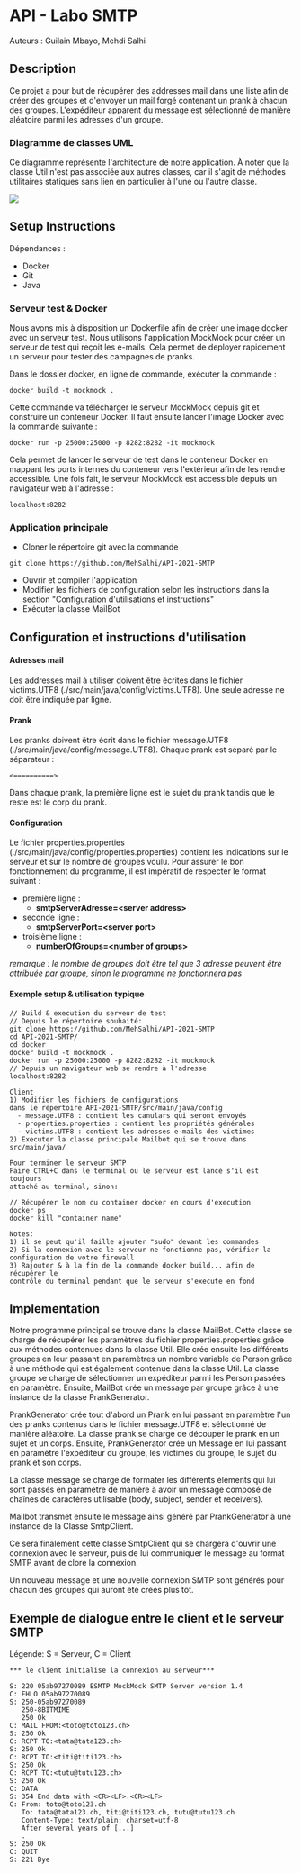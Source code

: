 # API - Labo SMTP
Auteurs :
Guilain Mbayo,
Mehdi Salhi

## Description
Ce projet a pour but de récupérer des addresses mail dans une
liste afin de créer des groupes et d'envoyer un mail forgé contenant
un prank à chacun des groupes. L'expéditeur apparent du message est 
sélectionné de manière aléatoire parmi les adresses d'un groupe.

### Diagramme de classes UML
Ce diagramme représente l'architecture de notre application. À noter que la 
classe Util n'est pas associée aux autres classes, car il s'agit de méthodes 
utilitaires statiques sans lien en particulier à l'une ou l'autre classe.

![](figures/uml-diagram.png)

## Setup Instructions
Dépendances :
- Docker
- Git
- Java

### Serveur test & Docker
Nous avons mis à disposition un Dockerfile afin de créer une image docker
avec un serveur test. Nous utilisons l'application MockMock pour créer un 
serveur de test qui reçoit les e-mails. Cela permet de deployer rapidement 
un serveur pour tester des campagnes de pranks.

Dans le dossier docker, en ligne de commande, exécuter la commande :
```
docker build -t mockmock .
```
Cette commande va télécharger le serveur MockMock depuis git et construire
un conteneur Docker. Il faut ensuite lancer l'image Docker avec la commande
suivante :
```
docker run -p 25000:25000 -p 8282:8282 -it mockmock
```
Cela permet de lancer le serveur de test dans le conteneur Docker en mappant
les ports internes du conteneur vers l'extérieur afin de les rendre
accessible. Une fois fait, le serveur MockMock est accessible depuis un
navigateur web à l'adresse :
```
localhost:8282
```

### Application principale
- Cloner le répertoire git avec la commande
```
git clone https://github.com/MehSalhi/API-2021-SMTP
```
- Ouvrir et compiler l'application
- Modifier les fichiers de configuration selon les instructions dans la section "Configuration d'utilisations et instructions"
- Exécuter la classe MailBot

## Configuration et instructions d'utilisation
#### Adresses mail
Les addresses mail à utiliser doivent être écrites dans le fichier 
victims.UTF8 (./src/main/java/config/victims.UTF8). Une seule adresse ne doit 
être indiquée par ligne.
#### Prank
Les pranks doivent être écrit dans le fichier message.UTF8
(./src/main/java/config/message.UTF8). Chaque prank est séparé par le 
séparateur :
```
<==========>
```
Dans chaque prank, la première ligne est le sujet du
prank tandis que le reste est le corp du prank.
#### Configuration
Le fichier properties.properties (./src/main/java/config/properties.properties)
contient les indications sur le serveur et sur le nombre de groupes voulu.
Pour assurer le bon fonctionnement du programme, il est impératif de 
respecter le format suivant :
- première ligne :
  - **smtpServerAdresse=\<server address\>**
- seconde ligne :
  - **smtpServerPort=\<server port\>**
- troisième ligne :
  - **numberOfGroups=\<number of groups\>**
  
*remarque : le nombre de groupes doit être tel que 3 adresse peuvent être
attribuée par groupe, sinon le programme ne fonctionnera pas*

#### Exemple setup & utilisation typique

```
// Build & execution du serveur de test
// Depuis le répertoire souhaité:
git clone https://github.com/MehSalhi/API-2021-SMTP
cd API-2021-SMTP/
cd docker
docker build -t mockmock .
docker run -p 25000:25000 -p 8282:8282 -it mockmock
// Depuis un navigateur web se rendre à l'adresse
localhost:8282

Client
1) Modifier les fichiers de configurations 
dans le répertoire API-2021-SMTP/src/main/java/config
  - message.UTF8 : contient les canulars qui seront envoyés
  - properties.properties : contient les propriétés générales
  - victims.UTF8 : contient les adresses e-mails des victimes
2) Executer la classe principale Mailbot qui se trouve dans src/main/java/

Pour terminer le serveur SMTP
Faire CTRL+C dans le terminal ou le serveur est lancé s'il est toujours 
attaché au terminal, sinon:

// Récupérer le nom du container docker en cours d'execution
docker ps
docker kill "container name"

Notes: 
1) il se peut qu'il faille ajouter "sudo" devant les commandes
2) Si la connexion avec le serveur ne fonctionne pas, vérifier la 
configuration de votre firewall
3) Rajouter & à la fin de la commande docker build... afin de récupérer le 
contrôle du terminal pendant que le serveur s'execute en fond

```


## Implementation
Notre programme principal se trouve dans la classe MailBot. Cette classe
se charge de récupérer les paramètres du fichier properties.properties
grâce aux méthodes contenues dans la classe Util. Elle crée ensuite les
différents groupes en leur passant en paramètres un nombre variable de 
Person grâce à une méthode qui est également contenue dans la 
classe Util. La classe groupe se charge de sélectionner un expéditeur parmi
les Person passées en paramètre. Ensuite, MailBot crée un message par groupe 
grâce à une instance de la 
classe PrankGenerator.

PrankGenerator crée tout d'abord un Prank en lui passant en paramètre l'un 
des pranks contenus dans le fichier message.UTF8 et sélectionné de manière
aléatoire. La classe prank se charge de découper le prank en un sujet et
un corps. Ensuite, PrankGenerator crée un Message en lui passant en paramètre
l'expéditeur du groupe, les victimes du groupe, le sujet du prank et son corps.

La classe message se charge de formater les différents éléments qui lui sont 
passés en paramètre de manière à avoir un message composé de chaînes de caractères
utilisable (body, subject, sender et receivers).

Mailbot transmet ensuite le message ainsi généré par PrankGenerator à une
instance de la Classe SmtpClient.

Ce sera finalement cette classe SmtpClient qui se chargera d'ouvrir une connexion
avec le serveur, puis de lui communiquer le message au format SMTP avant de clore
la connexion.

Un nouveau message et une nouvelle connexion SMTP sont générés pour chacun
des groupes qui auront été créés plus tôt.

## Exemple de dialogue entre le client et le serveur SMTP
Légende: S = Serveur, C = Client

```
*** le client initialise la connexion au serveur***

S: 220 05ab97270089 ESMTP MockMock SMTP Server version 1.4
C: EHLO 05ab97270089
S: 250-05ab97270089
   250-8BITMIME
   250 Ok
C: MAIL FROM:<toto@toto123.ch>
S: 250 Ok
C: RCPT TO:<tata@tata123.ch>
S: 250 Ok
C: RCPT TO:<titi@titi123.ch>
S: 250 Ok
C: RCPT TO:<tutu@tutu123.ch>
S: 250 Ok
C: DATA
S: 354 End data with <CR><LF>.<CR><LF>
C: From: toto@toto123.ch
   To: tata@tata123.ch, titi@titi123.ch, tutu@tutu123.ch
   Content-Type: text/plain; charset=utf-8
   After several years of [...]
   .
S: 250 Ok
C: QUIT
S: 221 Bye
```
